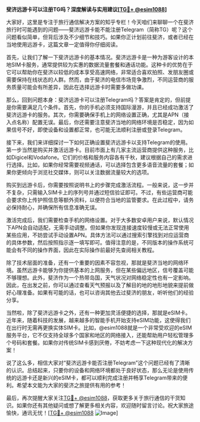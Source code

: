 **斐济远游卡可以注册TG吗？深度解读与实用建议[[TG💪+ @esim1088](https://t.me/s/esim1088)]**

大家好，这里是专注于旅行通信解决方案的知乎专栏！今天咱们来聊聊一个在斐济旅行时可能遇到的问题——斐济远游卡能不能注册Telegram（简称TG）呢？这个问题看似简单，但背后涉及不少细节和技巧。如果你正计划前往斐济，或者已经在当地使用远游卡，这篇文章一定值得你仔细阅读。

首先，让我们了解一下斐济远游卡的基本情况。斐济远游卡是一种为游客设计的本地SIM卡服务，通常提供较为实惠的数据流量套餐和通话功能。这种卡的优势在于它可以帮助你在斐济以较低的成本享受高速网络，非常适合喜欢拍照、发朋友圈或需要保持在线状态的人群。然而，由于斐济的电信市场竞争激烈，不同运营商的服务质量可能会有所差异，因此在选择远游卡时需要多做功课。

那么，回到问题本身：斐济远游卡可以注册Telegram吗？答案是肯定的，但前提是你需要满足几个条件。首先，你的手机必须支持国际漫游，并且已经成功激活了斐济远游卡的服务。其次，你需要确保手机上的网络设置正确，尤其是APN（接入点名称）配置无误。最后，你还需要注意斐济当地的网络环境是否稳定，因为如果信号不好，即使设备和设置都正常，也可能无法顺利注册或登录Telegram。

接下来，我们来详细探讨一下如何正确设置斐济远游卡以支持Telegram的使用。第一步当然是购买并激活远游卡。目前市面上有几家主流运营商提供这种服务，比如Digicel和Vodafone。它们的价格和服务内容各有千秋，建议根据自己的需求进行选择。比如，如果你经常需要视频通话，可以选择包含更多语音流量的套餐；如果你更倾向于浏览社交媒体，则可以关注数据流量较大的选项。

购买到远游卡后，你需要按照说明书上的步骤完成激活流程。一般来说，这一步并不复杂，只需输入SIM卡上的序列号并通过短信验证即可。不过，有些运营商可能会要求你上传护照信息等额外资料，以便符合当地的监管要求。在此过程中，请务必保持耐心，并确保所有信息准确无误。

激活完成后，我们需要检查手机的网络设置。对于大多数安卓用户来说，默认情况下APN会自动适配，无需手动调整。但如果你发现连接速度较慢或无法正常使用某些应用，不妨尝试手动设置APN。具体方法可以通过搜索引擎找到对应运营商的具体参数，然后按照指示逐一填写即可。值得注意的是，不同版本的操作系统可能会有不同的操作界面，因此在实际操作前最好先查阅相关教程。

除了技术层面的准备，还有一个重要的因素不容忽视，那就是斐济当地的网络环境。虽然远游卡能够为你提供基本的上网服务，但在某些偏远地区，信号覆盖可能不够理想。此外，斐济作为一个热带岛国，天气状况对网络稳定性也有一定影响。因此，在出发之前，你可以通过查看天气预报以及了解目的地的地形地貌来提前做好心理准备。如果有可能的话，也可以咨询其他去过斐济的朋友，听听他们的经验分享。

当然啦，除了斐济远游卡之外，还有一种更加灵活便捷的选择，那就是eSIM卡。近年来，随着科技的发展，越来越多的智能手机开始支持eSIM功能，这使得我们在出行时无需再更换实体SIM卡。比如，@esim1088就是一个非常受欢迎的eSIM服务平台，它不仅支持全球多个国家和地区的网络接入，还能帮助用户轻松管理多个号码和套餐。如果你对传统SIM卡感到厌倦，不妨考虑一下这种现代化的解决方案！

说了这么多，相信大家对“斐济远游卡能否注册Telegram”这个问题已经有了清晰的认识。总结起来，只要你的设备和网络环境都处于良好状态，那么无论是使用传统的远游卡还是新兴的eSIM卡，都可以顺利完成注册并畅享Telegram带来的便利。希望本文能为大家的斐济之旅提供有用的参考！

最后，再次提醒大家关注[TG💪+ @esim1088](https://t.me/s/esim1088)，获取更多关于旅行通信的干货知识。如果你还有其他疑问或想了解更多相关内容，欢迎随时留言讨论。祝大家旅途愉快，通讯无忧！[[TG💪+ @esim1088](https://t.me/s/esim1088) ![Image](https://i.postimg.cc/4NQfJmqS/Snipaste-2025-05-13-00-14-12.png)]